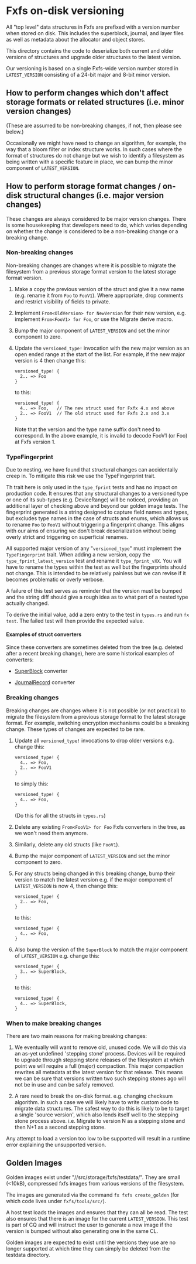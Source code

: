 # Fxfs on-disk versioning

All "top level" data structures in Fxfs are prefixed with a version number when
stored on disk. This includes the superblock, journal, and layer files as well
as metadata about the allocator and object stores.

This directory contains the code to deserialize both current and older versions of
structures and upgrade older structures to the latest version.

Our versioning is based on a single Fxfs-wide version number stored in
`LATEST_VERSION` consisting of a 24-bit major and 8-bit minor version.

## How to perform changes which don't affect storage formats or related structures (i.e. minor version changes)

(These are assumed to be non-breaking changes, if not, then please see below.)

Occasionally we might have need to change an algorithm, for example, the way
that a bloom filter or index structure works. In such cases where the format of
structures do not change but we wish to identify a filesystem as being written
with a specific feature in place, we can bump the minor component of
`LATEST_VERSION`.

## How to perform storage format changes / on-disk structural changes (i.e. major version changes)

These changes are always considered to be major version changes. There is some
housekeeping that developers need to do, which varies depending on whether the
change is considered to be a non-breaking change or a breaking change.

### Non-breaking changes

Non-breaking changes are changes where it is possible to migrate the filesystem
from a previous storage format version to the latest storage format version.

1. Make a copy the previous version of the struct and give it a new name
   (e.g. rename it from `Foo` to `FooV1`). Where appropriate, drop comments and
   restrict visibility of fields to private.
2. Implement `From<OldVersion> for NewVersion` for their new version, e.g.
   implement `From<FooV1> for Foo`, or use the Migrate derive macro.
3. Bump the major component of `LATEST_VERSION` and set the minor component to zero.
4. Update the `versioned_type!` invocation with the new major version as an open ended range
   at the start of the list. For example, if the new major version is 4 then change this:

   ```
   versioned_type! {
     2.. => Foo
   }
   ```

   to this:

   ```
   versioned_type! {
     4.. => Foo,   // The new struct used for Fxfx 4.x and above
     2.. => FooV1  // The old struct used for Fxfs 2.x and 3.x
   }
   ```

   Note that the version and the type name suffix don't need to correspond. In
   the above example, it is invalid to decode FooV1 (or Foo) at Fxfs version 1.

### TypeFingerprint

Due to nesting, we have found that structural changes can accidentally creep in.
To mitigate this risk we use the TypeFingerprint trait.

Th trait here is only used in the `type_fprint` tests and has no impact on
production code. It ensures that any structural changes to a versioned type or one
of its sub-types (e.g. DeviceRange) will be noticed, providing an additional layer
of checking above and beyond our golden image tests. The fingerprint generated
is a string designed to capture field names and types, but excludes type names
in the case of structs and enums, which allows us to rename `Foo` to `FooV1`
without triggering a fingerprint change. This aligns with our aims of ensuring
we don't break deserialization without being overly strict and triggering on
superficial renames.

All supported major version of any "`versioned_type`" must implement the
`TypeFingerprint` trait. When adding a new version, copy the
`type_fprint_latest_version` test and rename it `type_fprint_vXX`.
You will have to rename the types within the test as well but the fingerprints
should not change. This is intended to be relatively painless but we can revise
if it becomes problematic or overly verbose.

A failure of this test serves as reminder that the version must be bumped and
the string diff should give a rough idea as to what part of a nested type
actually changed.

To derive the initial value, add a zero entry to the test in `types.rs` and run
`fx test`. The failed test will then provide the expected value.

#### Examples of struct converters

Since these converters are sometimes deleted from the tree (e.g. deleted after a
recent breaking change), here are some historical examples of converters:

*  [SuperBlock](https://osscs.corp.google.com/fuchsia/fuchsia/+/a25f54b46ae210a7f78a2809ad744274ba89fd6e:src/storage/fxfs/src/object_store/journal/super_block.rs;dlc=6d3abc59e3a434d717bad94201eeb80dace7266e) converter

*  [JournalRecord](https://fuchsia-review.googlesource.com/c/fuchsia/+/667484/3/src/storage/fxfs/src/object_store/journal.rs#132) converter

### Breaking changes

Breaking changes are changes where it is not possible (or not practical) to migrate
the filesystem from a previous storage format to the latest storage format. For example,
switching encryption mechanisms could be a breaking change. These types of changes are
expected to be rare.

1. Update all `versioned_type!` invocations to drop older versions e.g. change this:

   ```
   versioned_type! {
     4.. => Foo,
     2.. => FooV1
   }
   ```

   to simply this:

   ```
   versioned_type! {
     4.. => Foo,
   }
   ```

   (Do this for all the structs in `types.rs`)
2. Delete any existing `From<FooV1> for Foo` Fxfs converters in the tree, as we
   won't need them anymore.
3. Similarly, delete any old structs (like `FooV1`).
4. Bump the major component of `LATEST_VERSION` and set the minor component to zero.
5. For any structs being changed in this breaking change, bump their version to
   match the latest version e.g. if the major component of `LATEST_VERSION` is now 4,
   then change this:

   ```
   versioned_type! {
     2.. => Foo,
   }
   ```

   to this:

   ```
   versioned_type! {
     4.. => Foo,
   }
   ```
5. Also bump the version of the `SuperBlock` to match the major component of
   `LATEST_VERSION` e.g. change this:

   ```
   versioned_type! {
     3.. => SuperBlock,
   }
   ```

   to this:

   ```
   versioned_type! {
     4.. => SuperBlock,
   }
   ```

### When to make breaking changes

There are two main reasons for making breaking changes:

1. We eventually will want to remove old, unused code. We will do this
   via an as-yet undefined 'stepping stone' process. Devices will be required to
   upgrade through stepping stone releases of the filesystem at which point we will
   require a full (major) compaction. This major compaction rewrites all metadata
   at the latest version for that release. This means we can be sure that versions
   written two such stepping stones ago will not be in use and can be safely removed.

2. A rare need to break the on-disk format. e.g. changing checksum algorithm.
   In such a case we will likely have to write custom code to migrate data
   structures. The safest way to do this is likely to be to target a single
   'source version', which also lends itself well to the stepping stone process
   above. i.e. Migrate to version N as a stepping stone and then N+1 as a second
   stepping stone.

Any attempt to load a version too low to be supported will result in a runtime error
explaining the unsupported version.

## Golden Images

Golden images exist under "//src/storage/fxfs/testdata/".
They are small (<10kB), compressed fxfs images from various versions of the filesystem.

The images are generated via the command `fx fxfs create_golden` (for which code
lives under `fxfs/tools/src/`).

A host test loads the images and ensures that they can all be read.
The test also ensures that there is an image for the current `LATEST_VERSION`.
This test is part of CQ and will instruct the user to generate a new image if
the version is bumped without also generating one in the same CL.

Golden images are expected to exist until the versions they use are no longer
supported at which time they can simply be deleted from the testdata directory.
